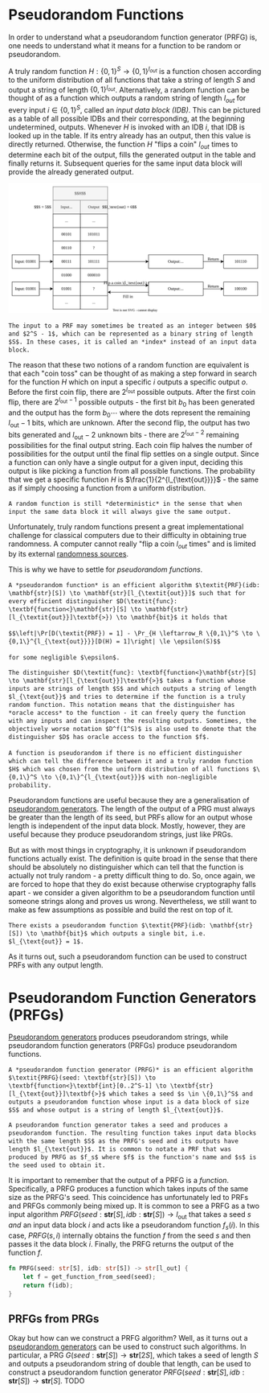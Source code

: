 # Pseudorandom Functions
In order to understand what a pseudorandom function generator (PRFG) is, one needs to understand what it means for a function to be random or pseudorandom.

A truly random function $H: \{0,1\}^S \to \{0,1\}^{l_{\textit{out}}}$ is a function chosen according to the uniform distribution of all functions that take a string of length $S$ and output a string of length $\{0,1\}^{l_{\textit{out}}}$. Alternatively, a random function can be thought of as a function which outputs a random string of length $l_{\textit{out}}$ for every input $i \in \{0,1\}^S$, called an *input data block (IDB)*. This can be pictured as a table of all possible IDBs and their corresponding, at the beginning undetermined, outputs. Whenever $H$ is invoked with an IDB $i$, that IDB is looked up in the table. If its entry already has an output, then this value is directly returned. Otherwise, the function $H$ "flips a coin" $l_{\textit{out}}$ times to determine each bit of the output, fills the generated output in the table and finally returns it. Subsequent queries for the same input data block will provide the already generated output.

![](Resources/Images/Random%20Function.svg)

```admonish note
The input to a PRF may sometimes be treated as an integer between $0$ and $2^S - 1$, which can be represented as a binary string of length $S$. In these cases, it is called an *index* instead of an input data block.
```

The reason that these two notions of a random function are equivalent is that each "coin toss" can be thought of as making a step forward in search for the function $H$ which on input a specific $i$ outputs a specific output $o$. Before the first coin flip, there are $2^{l_{\text{out}}}$ possible outputs. After the first coin flip, there are $2^{l_{\text{out}} - 1}$ possible outputs - the first bit $b_0$ has been generated and the output has the form $b_0\cdots$ where the dots represent the remaining $l_{\text{out}} - 1$ bits, which are unknown. After the second flip, the output has two bits generated and $l_{\text{out}} - 2$ unknown bits - there are $2^{l_{\text{out}} - 2}$ remaining possibilities for the final output string. Each coin flip halves the number of possibilities for the output until the final flip settles on a single output. Since a function can only have a single output for a given input, deciding this output is like picking a function from all possible functions. The probability that we get a specific function $H$ is $\frac{1}{2^{l_{\text{out}}}}$ - the same as if simply choosing a function from a uniform distribution.

```admonish note
A random function is still *deterministic* in the sense that when input the same data block it will always give the same output.
```

Unfortunately, truly random functions present a great implementational challenge for classical computers due to their difficulty in obtaining true randomness. A computer cannot really "flip a coin $l_{\textit{out}}$ times" and is limited by its external [randomness sources](../Private-Key%20Cryptography/Security%20Notions/Randomness.md).

This is why we have to settle for *pseudorandom functions*.

```admonish danger title="Definition: Pseudorandom Function (PRF)"
A *pseudorandom function* is an efficient algorithm $\textit{PRF}(idb: \mathbf{str}[S]) \to \mathbf{str}[l_{\textit{out}}]$ such that for every efficient distinguisher $D(\textit{func}: \textbf{function<}\mathbf{str}[S] \to \mathbf{str}[l_{\textit{out}}]\textbf{>}) \to \mathbf{bit}$ it holds that

$$\left|\Pr[D(\textit{PRF}) = 1] - \Pr_{H \leftarrow_R \{0,1\}^S \to \{0,1\}^{l_{\text{out}}}}[D(H) = 1]\right| \le \epsilon(S)$$

for some negligible $\epsilon$.
```

```admonish tip title="Definition Breakdown"
The distinguisher $D(\textit{func}: \textbf{function<}\mathbf{str}[S] \to \mathbf{str}[l_{\text{out}}]\textbf{>}$ takes a function whose inputs are strings of length $S$ and which outputs a string of length $l_{\text{out}}$ and tries to determine if the function is a truly random function. This notation means that the distinguisher has *oracle access* to the function - it can freely query the function with any inputs and can inspect the resulting outputs. Sometimes, the objectively worse notation $D^f(1^S)$ is also used to denote that the distinguisher $D$ has oracle access to the function $f$.

A function is pseudorandom if there is no efficient distinguisher which can tell the difference between it and a truly random function $H$ which was chosen from the uniform distribution of all functions $\{0,1\}^S \to \{0,1\}^{l_{\text{out}}}$ with non-negligible probability.
```

Pseudorandom functions are useful because they are a generalisation of [pseudorandom generators](index.md). The length of the output of a PRG must always be greater than the length of its seed, but PRFs allow for an output whose length is independent of the input data block. Mostly, however, they are useful because they produce pseudorandom strings, just like PRGs. 

But as with most things in cryptography, it is unknown if pseudorandom functions actually exist. The definition is quite broad in the sense that there should be absolutely no distinguisher which can tell that the function is actually not truly random - a pretty difficult thing to do. So, once again, we are forced to hope that they do exist because otherwise cryptography falls apart - we consider a given algorithm to be a pseudorandom function until someone strings along and proves us wrong. Nevertheless, we still want to make as few assumptions as possible and build the rest on top of it.

```admonish question title="Assumption: Existence of a One-Bit Pseudorandom Function"
There exists a pseudorandom function $\textit{PRF}(idb: \mathbf{str}[S]) \to \mathbf{bit}$ which outputs a single bit, i.e. $l_{\text{out}} = 1$. 
```

As it turns out, such a pseudorandom function can be used to construct PRFs with any output length. 

# Pseudorandom Function Generators (PRFGs)
[Pseudorandom generators](index.md) produces pseudorandom strings, while pseudorandom function generators (PRFGs) produce pseudorandom functions. 

```admonish danger title="Definition: Pseudorandom Function Generator (PRFG)"
A *pseudorandom function generator (PRFG)* is an efficient algorithm $\textit{PRFG}(seed: \textbf{str}[S]) \to \textbf{function<}\textbf{int}[0..2^S-1] \to \textbf{str}[l_{\text{out}}]\textbf{>}$ which takes a seed $s \in \{0,1\}^S$ and outputs a pseudorandom function whose input is a data block of size $S$ and whose output is a string of length $l_{\text{out}}$.
```
```admonish tip title="Definition Breakdown"
A pseudorandom function generator takes a seed and produces a pseudorandom function. The resulting function takes input data blocks with the same length $S$ as the PRFG's seed and its outputs have length $l_{\text{out}}$. It is common to notate a PRF that was produced by PRFG as $f_s$ where $f$ is the function's name and $s$ is the seed used to obtain it.
```

It is important to remember that the output of a PRFG is a *function*. Specifically, a PRFG produces a function which takes inputs of the same size as the PRFG's seed. This coincidence has unfortunately led to PRFs and PRFGs commonly being mixed up. It is common to see a PRFG as a two input algorithm $\textit{PRFG}(seed: \textbf{str}[S], idb: \textbf{str}[S]) \to l_{\text{out}}$ that takes a seed $s$ *and* an input data block $i$ and acts like a pseudorandom function $f_s(i)$. In this case, $\textit{PRFG}(s,i)$ internally obtains the function $f$ from the seed $s$ and then passes it the data block $i$. Finally, the PRFG returns the output of the function $f$.

```rust
fn PRFG(seed: str[S], idb: str[S]) -> str[l_out] {
	let f = get_function_from_seed(seed);
	return f(idb);
}
```

## PRFGs from PRGs
Okay but how can we construct a PRFG algorithm? Well, as it turns out a [pseudorandom generators](index.md) can be used to construct such algorithms. In particular, a PRG $G(seed: \textbf{str}[S]) \to \textbf{str}[2S]$, which takes a seed of length $S$ and outputs a pseudorandom string of double that length, can be used to construct a pseudorandom function generator $PRFG(seed: \textbf{str}[S], idb: \textbf{str}[S]) \to \textbf{str}[S]$. TODO